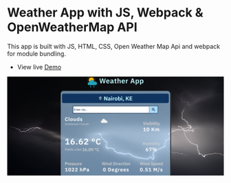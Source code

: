 # Weather App with JS, Webpack & OpenWeatherMap API

This app is built with JS, HTML, CSS, Open Weather Map Api and webpack for module bundling.

* View live [Demo](https://regan-mu.github.io/weather-app/)

![Screenshot](./ui.png)